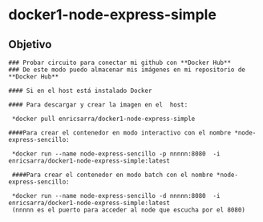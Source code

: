 # docker1-node-express-simple
## Objetivo
    ### Probar circuito para conectar mi github con **Docker Hub** 
    ### De este modo puedo almacenar mis imágenes en mi repositorio de **Docker Hub**

    #### Si en el host está instalado Docker

    #### Para descargar y crear la imagen en el  host:  

     *docker pull enricsarra/docker1-node-express-simple

    ####Para crear el contenedor en modo interactivo con el nombre *node-express-sencillo:

     *docker run --name node-express-sencillo -p nnnnn:8080  -i enricsarra/docker1-node-express-simple:latest

     ####Para crear el contenedor en modo batch con el nombre *node-express-sencillo:

     *docker run --name node-express-sencillo -d nnnnn:8080  -i enricsarra/docker1-node-express-simple:latest
     (nnnnn es el puerto para acceder al node que escucha por el 8080)



    